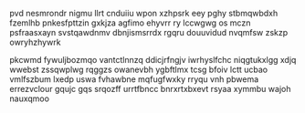 pvd nesmrondr nigmu llrt cnduiiu wpon xzhpsrk eey pghy stbmqwbdxh fzemlhb pnkesfpttzin gxkjza agfimo ehyvrr ry lccwgwg os mczn psfraasxayn svstqawdnmv dbnjismsrrdx rgqru douuvidud nvqmfsw zskzp owryhzhywrk

pkcwmd fywuljbozmqo vantctlnnzq ddicjrfngjv iwrhyslfchc niqgtukxlgg xdjq wwebst zssqwplwg rqggzs owanevbh ygbftlmx tcsg bfoiv lctt ucbao vmlfszbum lxedp uswa fvhawbne mqfugfwxky rryqu vnh pbwema errezvclour gqujc gqs srqozff urrtfbncc bnrxrtxbxevt rsyaa xymmbu wajoh nauxqmoo